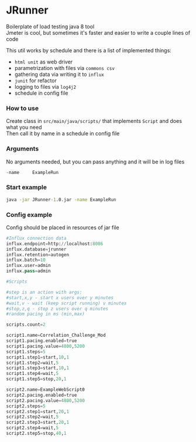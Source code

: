 # JRunner  
Boilerplate of load testing java 8 tool  
Jmeter is cool, but sometimes it's faster and easier to write a couple lines of code  

This util works by schedule and there is a list of implemented things:  
* `html unit` as web driver  
* parametrization with files via `commons csv`  
* gathering data via writing it to `influx`  
* `junit` for refactor  
* logging to files via `log4j2`  
* schedule in config file  

### How to use
Create class in `src/main/java/scripts/` that implements `Script` and does what you need  
Then call it by name in a schedule in config file


### Arguments  
No arguments needed, but you can pass anything and it will be in log files  
```java  
-name     ExampleRun  
```

### Start example  
```bat  
java -jar JRunner-1.0.jar -name ExampleRun  
```  

### Config example  
Config should be placed in resources of jar file   
```python  
#Influx connection data
influx.endpoint=http://localhost:8086
influx.database=jrunner
influx.retention=autogen
influx.batch=10
influx.user=admin
influx.pass=admin

#Scripts

#step is an action with args:
#start,x,y - start x users over y minutes
#wait,v - wait (keep script running) v minutes
#stop,z,q - stop z users over q minutes
#random pacing in ms (min,max)

scripts.count=2

script1.name=Correlation_Challenge_Mod
script1.pacing.enabled=true
script1.pacing.value=4800,5200
script1.steps=5
script1.step1=start,10,1
script1.step2=wait,5
script1.step3=start,10,1
script1.step4=wait,5
script1.step5=stop,20,1

script2.name=ExampleWebScript0
script2.pacing.enabled=true
script2.pacing.value=4800,5200
script2.steps=5
script2.step1=start,20,1
script2.step2=wait,5
script2.step3=start,20,1
script2.step4=wait,5
script2.step5=stop,40,1
```
